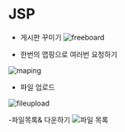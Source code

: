 # JSP

- 게시판 꾸미기
![freeboard](https://github.com/soo-jin-lim/JSP/assets/123914453/a60c5234-fa4e-4512-ae25-4d2f70523ea2)

- 한번의 맵핑으로 여러번 요청하기
  
![maping](https://github.com/soo-jin-lim/JSP/assets/123914453/18adc4ee-c11a-43a0-bfe2-9074520a0c27)
- 파일 업로드
  
![fileupload](https://github.com/soo-jin-lim/JSP/assets/123914453/69e5a5b5-1590-4126-ae1f-6a6caa38fbc3)

-파일목록& 다운하기
![파일 목록](https://github.com/soo-jin-lim/JSP/assets/123914453/eb33873f-8ce9-4e61-b15b-a12301b348b7)

